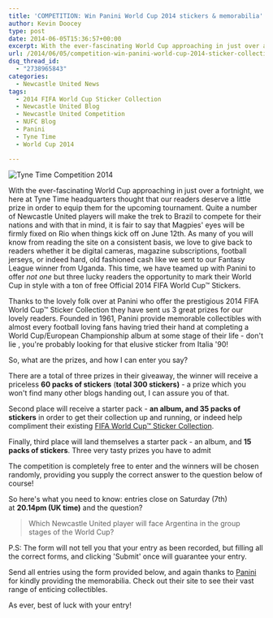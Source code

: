 ```yaml
---
title: 'COMPETITION: Win Panini World Cup 2014 stickers & memorabilia'
author: Kevin Doocey
type: post
date: 2014-06-05T15:36:57+00:00
excerpt: With the ever-fascinating World Cup approaching in just over a fortnight, we here at Tyne Time headquarters thought that our readers deserve a little prize.
url: /2014/06/05/competition-win-panini-world-cup-2014-sticker-collections/
dsq_thread_id:
  - "2738965843"
categories:
  - Newcastle United News
tags:
  - 2014 FIFA World Cup Sticker Collection
  - Newcastle United Blog
  - Newcastle United Competition
  - NUFC Blog
  - Panini
  - Tyne Time
  - World Cup 2014

---
```

![Tyne Time Competition 2014](http://www.tynetime.com/wp-content/uploads/2014/06/Tyne-Time-Panini-World-Cup.jpg "Rio - Tyne Time has some great prizes to hand out to its readers in time for the WC")

With the ever-fascinating World Cup approaching in just over a fortnight, we here at Tyne Time headquarters thought that our readers deserve a little prize in order to equip them for the upcoming tournament. Quite a number of Newcastle United players will make the trek to Brazil to compete for their nations and with that in mind, it is fair to say that Magpies' eyes will be firmly fixed on Rio when things kick off on June 12th. As many of you will know from reading the site on a consistent basis, we love to give back to readers whether it be digital cameras, magazine subscriptions, football jerseys, or indeed hard, old fashioned cash like we sent to our Fantasy League winner from Uganda. This time, we have teamed up with Panini to offer _not one_ but three lucky readers the opportunity to mark their World Cup in style with a ton of free Official 2014 FIFA World Cup™ Stickers.

Thanks to the lovely folk over at Panini who offer the prestigious 2014 FIFA World Cup™ Sticker Collection they have sent us 3 great prizes for our lovely readers. Founded in 1961, Panini provide memorable collectibles with almost every football loving fans having tried their hand at completing a World Cup/European Championship album at some stage of their life - don't lie , you're probably looking for that elusive sticker from Italia '90!

So, what are the prizes, and how I can enter you say?

There are a total of three prizes in their giveaway, the winner will receive a priceless **60 packs of stickers** (**total 300 stickers)** - a prize which you won't find many other blogs handing out, I can assure you of that.

Second place will receive a starter pack - **an album, and 35 packs of stickers** in order to get their collection up and running, or indeed help compliment their existing [FIFA World Cup™ Sticker Collection](http://www.paninionline.com/collectibles/institutional/bt/uk/index.asp "Panini").

Finally, third place will land themselves a starter pack - an album, and **15 packs of stickers**. Three very tasty prizes you have to admit

The competition is completely free to enter and the winners will be chosen randomly, providing you supply the correct answer to the question below of course!

So here's what you need to know: entries close on Saturday (7th) at **20.14pm (UK time)** and the question?

> Which Newcastle United player will face Argentina in the group stages of the World Cup?

P.S: The form will not tell you that your entry as been recorded, but filling all the correct forms, and clicking 'Submit' once will guarantee your entry.

Send all entries using the form provided below, and again thanks to [Panini](http://www.paninionline.com/collectibles/institutional/bt/uk/index.asp "Panini WC 2014") for kindly providing the memorabilia. Check out their site to see their vast range of enticing collectibles.

As ever, best of luck with your entry!
